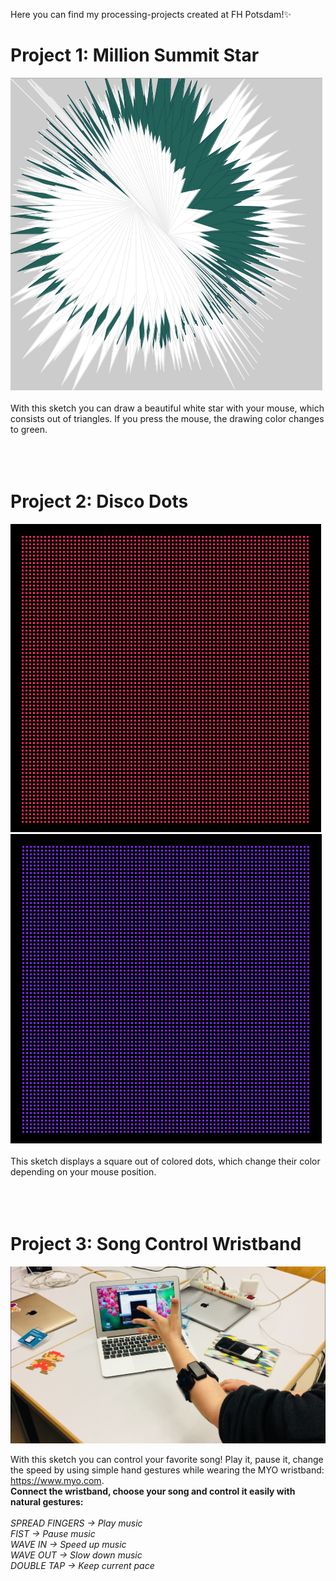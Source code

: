 Here you can find my processing-projects created at FH Potsdam!:sparkles:

# Project 1: Million Summit Star
![Star](/star.png)
<br>
<br>With this sketch you can draw a beautiful white star with your mouse, which consists out of triangles. If you press the mouse, the drawing color changes to green.
<br><br><br><br>

# Project 2: Disco Dots
![DOTS](/dots1.png)
![DOTS](/dots2.png)
<br>
<br>This sketch displays a square out of colored dots, which change their color depending on your mouse position.
<br><br><br><br>

# Project 3: Song Control Wristband
![MYO](/myo.jpg)

With this sketch you can control your favorite song! Play it, pause it, change the speed by using simple hand gestures while wearing the MYO wristband: https://www.myo.com. 
<br>
**Connect the wristband, choose your song and control it easily with natural gestures:** <br>
<br>
<em>SPREAD FINGERS -> Play music</em><br>
<em>FIST -> Pause music</em><br>
<em>WAVE IN -> Speed up music</em><br>
<em>WAVE OUT -> Slow down music</em><br>
<em>DOUBLE TAP -> Keep current pace</em><br>
